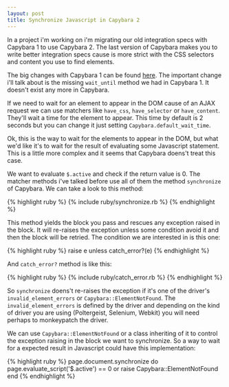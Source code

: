 ```yaml
---
layout: post
title: Synchronize Javascript in Capybara 2
---
```

In a project i'm working on i'm migrating our old integration specs
with Capybara 1 to use Capybara 2. The last version of Capybara makes
you to write better integration specs cause is more strict with the CSS
selectors and content you use to find elements.

The big changes with Capybara 1 can be found
[here](http://techblog.fundinggates.com/blog/2012/08/capybara-2-0-upgrade-guide/).
The important change i'll talk about is the missing `wait_until`
method we had in Capybara 1. It doesn't exist any more in Capybara.

If we need to wait for an element to appear in the DOM cause of an
AJAX request we can use matchers like `have_css`, `have_selector` or
`have_content`. They'll wait a time for the element to appear. This
time by default is 2 seconds but you can change it just setting
`Capybara.default_wait_time`.

Ok, this is the way to wait for the elements to appear in the DOM, but what we'd like it's to
wait for the result of evaluating some Javascript statement. This is a
little more complex and it seems that Capybara doens't treat this
case.

We want to evaluate `$.active` and check if the return value is 0.
The matcher methods i've talked before use all of them the method
`synchronize` of Capybara. We can take a look to this method:

{% highlight ruby %}
{% include ruby/synchronize.rb %}
{% endhighlight %}

This method yields the block you pass and rescues any exception raised
in the block. It will re-raises the exception unless some condition
avoid it and then the block will be retried. The condition we are
interested in is this one:

{% highlight ruby %}
raise e unless catch_error?(e)
{% endhighlight %}

And `catch_error?` method is like this:

{% highlight ruby %}
{% include ruby/catch_error.rb %}
{% endhighlight %}

So `synchronize` doens't re-raises the exception if it's one of the
driver's `invalid_element_errors` or `Capybara::ElementNotFound`. The
`invalid_element_errors` is defined by the driver and depending on the
kind of driver you are using (Poltergeist, Selenium, Webkit) you will
need perhaps to monkeypatch the driver.

We can use `Capybara::ElementNotFound` or a class inheriting of it to
control the exception raising in the block we want to synchronize. So a way to
wait for a expected result in Javascript could have this implementation:

{% highlight ruby %}
page.document.synchronize do
  page.evaluate_script('$.active') == 0 or raise Capybara::ElementNotFound
end
{% endhighlight %}

